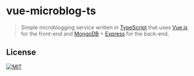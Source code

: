 vue-microblog-ts
================
> Simple microblogging service written in [TypeScript][typescript] that uses [Vue.js][vue] for the front-end and [MongoDB][mongodb] + [Express][express] for the back-end.

## License
[![MIT](https://img.shields.io/badge/license-MIT-green.svg?style=flat-square)](LICENSE.md)

[express]: https://expressjs.com "Express - Fast, unopinionated, minimalist web framework for Node.js"
[mongodb]: https://www.mongodb.com "MongoDB"
[typescript]: https://www.typescriptlang.org "TypeScript"
[vue]: https://vuejs.org "Vue.js - The Progressive JavaScript Framework"
